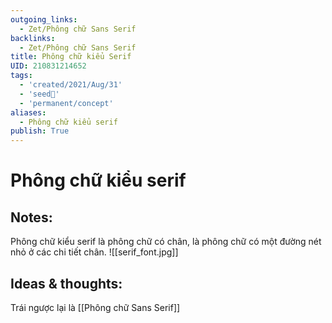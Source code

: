 ```yaml
---
outgoing_links:
  - Zet/Phông chữ Sans Serif
backlinks:
  - Zet/Phông chữ Sans Serif
title: Phông chữ kiểu Serif
UID: 210831214652
tags:
  - 'created/2021/Aug/31'
  - 'seed🥜'
  - 'permanent/concept'
aliases:
  - Phông chữ kiểu serif
publish: True
---
```

# Phông chữ kiểu serif

## Notes:
Phông chữ kiểu serif là phông chữ có chân, là phông chữ có một đường nét nhỏ ở các chi tiết chân.
![[serif_font.jpg]]


## Ideas & thoughts:
Trái ngược lại là [[Phông chữ Sans Serif]]
